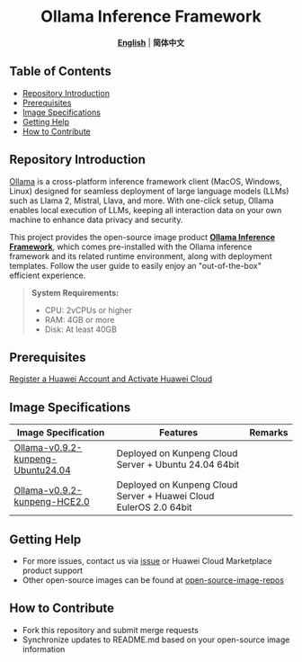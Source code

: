 <p align="center">
  <h1 align="center">Ollama Inference Framework</h1>
  <p align="center">
    <a href="README.md"><strong>English</strong></a> | <strong>简体中文</strong>
  </p>

## Table of Contents

- [Repository Introduction](#repository-introduction)
- [Prerequisites](#prerequisites)
- [Image Specifications](#image-specifications)
- [Getting Help](#getting-help)
- [How to Contribute](#how-to-contribute)

## Repository Introduction
[Ollama](https://ollama.com/) is a cross-platform inference framework client (MacOS, Windows, Linux) designed for seamless deployment of large language models (LLMs) such as Llama 2, Mistral, Llava, and more. With one-click setup, Ollama enables local execution of LLMs, keeping all interaction data on your own machine to enhance data privacy and security.

This project provides the open-source image product [**Ollama Inference Framework**](https://marketplace.huaweicloud.com/hidden/contents/54eeb4b5-2ed7-4023-b6bf-ef2b98b83341#productid=OFFI1148937502267293696), which comes pre-installed with the Ollama inference framework and its related runtime environment, along with deployment templates. Follow the user guide to easily enjoy an "out-of-the-box" efficient experience.

> **System Requirements:**
> - CPU: 2vCPUs or higher
> - RAM: 4GB or more
> - Disk: At least 40GB

## Prerequisites
[Register a Huawei Account and Activate Huawei Cloud](https://support.huaweicloud.com/usermanual-account/account_id_001.html)

## Image Specifications

| Image Specification | Features | Remarks |
|---------------------|----------|---------|
| [Ollama-v0.9.2-kunpeng-Ubuntu24.04](https://marketplace.huaweicloud.com/hidden/contents/54eeb4b5-2ed7-4023-b6bf-ef2b98b83341#productid=OFFI1148937567790710784) | Deployed on Kunpeng Cloud Server + Ubuntu 24.04 64bit | |
| [Ollama-v0.9.2-kunpeng-HCE2.0](https://marketplace.huaweicloud.com/hidden/contents/54eeb4b5-2ed7-4023-b6bf-ef2b98b83341#productid=OFFI1148937502267293696) | Deployed on Kunpeng Cloud Server + Huawei Cloud EulerOS 2.0 64bit | |

## Getting Help
- For more issues, contact us via [issue](https://github.com/HuaweiCloudDeveloper/ollama-image/issues) or Huawei Cloud Marketplace product support
- Other open-source images can be found at [open-source-image-repos](https://github.com/HuaweiCloudDeveloper/open-source-image-repos)

## How to Contribute
- Fork this repository and submit merge requests
- Synchronize updates to README.md based on your open-source image information

